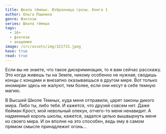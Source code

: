 ```yaml
---
title: Школа тёмных. Избранница грозы. Книга 1
author: Ольга Пашнина
genre: Фэнтези
series: Школа тёмных
tags:
  - 16+
  - фэнтези
  - академия
image: /src/assets/img/321715.jpeg
have: true
read: true
---
```

Если вы не знаете, что такое дискриминация, то я вам сейчас расскажу. Это когда живешь ты на Земле, никому особенно не нужная, сводишь концы с концами и внезапно оказываешься в другом мире. Вот только иномирян здесь не жалуют, тем более, если они несут в себе темную магию.

В Высшей Школе Темных, куда меня отправили, царят законы дикого мира. Либо ты, либо тебя. И кажется, что друзей совсем нет. Даже Кейман Крост, мой невольный опекун, отчего-то меня ненавидит. А надменный король школы, кажется, задался целью вышвырнуть меня из своего мира. И он вполне на это способен, ведь ему в самом прямом смысле принадлежит огонь...

